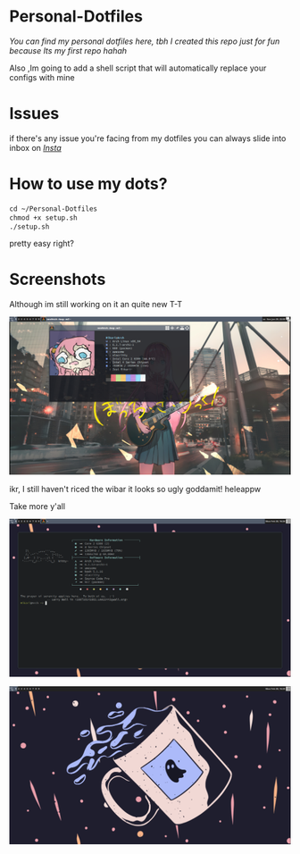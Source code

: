 # Personal-Dotfiles
*You can find my personal dotfiles here, tbh I created this repo just for fun because Its my first repo hahah*

Also ,Im going to add a shell script that will automatically replace your configs with mine

# Issues
if there's any issue you're facing from my dotfiles you can always slide into inbox on *[Insta](https://www.instagram.com/based_ricky/)*

# How to use my dots?

```
cd ~/Personal-Dotfiles
chmod +x setup.sh
./setup.sh
```
pretty easy right?

# Screenshots
Although im still working on it an quite new T-T

![image of my wm](/Screenshots/ss1.png)

ikr, I still haven't riced the wibar it looks so ugly goddamit! heleappw 

Take more y'all

![Second one OMG](/Screenshots/ss2.png)

![The final one for now](/Screenshots/ss3.png)
